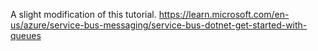 A slight modification of this tutorial.
https://learn.microsoft.com/en-us/azure/service-bus-messaging/service-bus-dotnet-get-started-with-queues